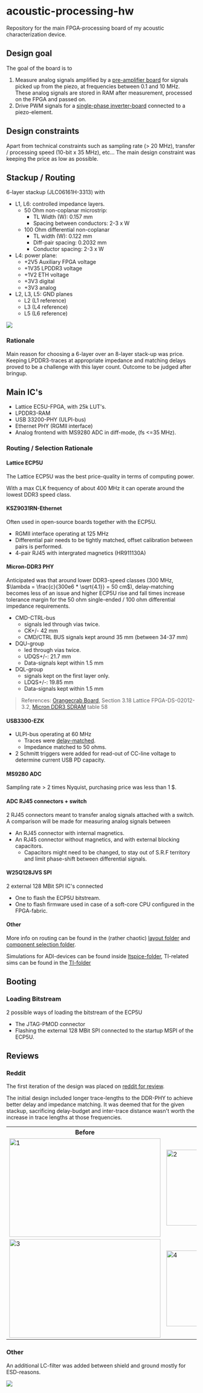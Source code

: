 # acoustic-processing-hw
Repository for the main FPGA-processing board of my acoustic characterization device.

## Design goal
The goal of the board is to 
1. Measure analog signals amplified by a [pre-amplifier board](https://github.com/igorwolfs/acoustic-preamp-hw) for signals picked up from the piezo, at frequencies between 0.1 and 10 MHz. These analog signals are stored in RAM after measurement, processed on the FPGA and passed on.
2. Drive PWM signals for a [single-phase inverter-board](https://github.com/igorwolfs/acoustic-piezodriver-hw) connected to a piezo-element.


## Design constraints
Apart from technical constraints such as sampling rate (> 20 MHz), transfer / processing speed (10-bit x 35 MHz), etc... The main design constraint was keeping the price as low as possible.

## Stackup / Routing
6-layer stackup (JLC06161H-3313) with 
- L1, L6: controlled impedance layers.
	- 50 Ohm non-coplanar microstrip: 
		- TL Width (W): 0.157 mm 
		- Spacing between conductors: 2-3 x W
	- 100 Ohm differential non-coplanar
		- TL width (W): 0.122 mm
		- Diff-pair spacing: 0.2032 mm
		- Conductor spacing: 2-3 x W
- L4: power plane:
	- +2V5 Auxiliary FPGA voltage
	- +1V35 LPDDR3 voltage
	- +1V2 ETH voltage
	- +3V3 digital
	- +3V3 analog
- L2, L3, L5: GND planes
	- L2 (L1 reference)
	- L3 (L4 reference)
	- L5 (L6 reference)

![](images/JLC06161H-3313.png)

### Rationale
Main reason for choosing a 6-layer over an 8-layer stack-up was price. Keeping LPDDR3-traces at appropriate impedance and matching delays proved to be a challenge with this layer count. Outcome to be judged after bringup.

## Main IC's
- Lattice EC5U-FPGA, with 25k LUT's.
- LPDDR3-RAM
- USB 33200-PHY (ULPI-bus)
- Ethernet PHY (RGMII interface)
- Analog frontend with MS9280 ADC in diff-mode, (fs <=35 MHz).

### Routing / Selection Rationale
#### Lattice ECP5U
The Lattice ECP5U was the best price-quality in terms of computing power. 

With a max CLK frequency of about 400 MHz it can operate around the lowest DDR3 speed class.

#### KSZ9031RN-Ethernet
Often used in open-source boards together with the ECP5U.

- RGMII interface operating at 125 MHz
- Differential pair needs to be tightly matched, offset calibration between pairs is performed.
- 4-pair RJ45 with intergrated magnetics (HR911130A)

#### Micron-DDR3 PHY
Anticipated was that around lower DDR3-speed classes (300 MHz, $\lambda = \frac{c}{300e6 * \sqrt{4.1}} = 50 cm$), delay-matching becomes less of an issue and higher ECP5U rise and fall times increase tolerance margin for the 50 ohm single-ended / 100 ohm differential impedance requirements.

- CMD-CTRL-bus 
	- signals led through vias twice.
	- CK+/- 42 mm
	- CMD/CTRL BUS signals kept around 35 mm (between 34-37 mm)
- DQU-group 
	- led through vias twice.
	- UDQS+/-: 21.7 mm
	- Data-signals kept within 1.5 mm
- DQL-group
	- signals kept on the first layer only.
	- LDQS+/-: 19.85 mm
	- Data-signals kept within 1.5 mm


 > References: [Orangecrab Board](https://github.com/orangecrab-fpga/orangecrab-hardware), Section 3.18 Lattice FPGA-DS-02012-3.2, [Micron DDR3 SDRAM](https://jlcpcb.com/api/file/downloadByFileSystemAccessId/8588894245961019392) table 58

#### USB3300-EZK
- ULPI-bus operating at 60 MHz
	- Traces were [delay-matched](docs/layout/USB/routing.md).
	- Impedance matched to 50 ohms.
- 2 Schmitt triggers were added for read-out of CC-line voltage to determine current USB PD capacity.

#### MS9280 ADC
Sampling rate > 2 times Nyquist, purchasing price was less than 1 $.

#### ADC RJ45 connectors + switch

2 RJ45 connectors meant to transfer analog signals attached with a switch. A comparison will be made for measuring analog signals between
- An RJ45 connector with internal magnetics.
- An RJ45 connector without magnetics, and with external blocking capacitors.
	- Capacitors might need to be changed, to stay out of S.R.F territory and limit phase-shift between differential signals.

#### W25Q128JVS SPI
2 external 128 MBit SPI IC's connected
- One to flash the ECP5U bitstream.
- One to flash firmware used in case of a soft-core CPU configured in the FPGA-fabric.

#### Other
More info on routing can be found in the (rather chaotic) [layout folder](docs/layout/) and [component selection folder](docs/schematic/component_selection/).

Simulations for ADI-devices can be found inside [ltspice-folder](simulations/ltspice/), TI-related sims can be found in the [TI-folder](simulations/TINA/)

## Booting
### Loading Bitstream 
2 possible ways of loading the bitstream of the ECP5U
- The JTAG-PMOD connector
- Flashing the external 128 MBit SPI connected to the startup MSPI of the ECP5U.

## Reviews
### Reddit
The first iteration of the design was placed on [reddit for review](https://www.reddit.com/r/PrintedCircuitBoard/comments/1m0hude/schematic_review_request_ecp5ufpga_board_with_hs/).

The initial design included longer trace-lengths to the DDR-PHY to achieve better delay and impedance matching. It was deemed that for the given stackup, sacrificing delay-budget and inter-trace distance wasn't worth the increase in trace lengths at those frequencies.

<table>
  <tr>
    <th>Before</th>
    <th>After</th>
  <tr>
    <td> <img src="images/DDR_BOT_BEF.jpeg"  alt="1" width = 400px height = 260px ></td>
    <td><img src="images/DDR_BOT_AFT.png" alt="2" width = 400px height = 200px></td>
   </tr> 
   <tr>
      <td><img src="images/DDR_TOP_BEF.jpeg" alt="3" width = 400px height = 260px></td>
      <td><img src="images/DDR_TOP_AFT.png" alt="4" width = 400px height = 200>
  </td>
</tr>
</table>


### Other
An additional LC-filter was added between shield and ground mostly for ESD-reasons.

![](images/USB_SH_filter.png)